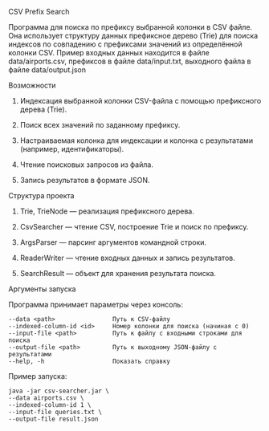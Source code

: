 CSV Prefix Search

Программа для поиска по префиксу выбранной колонки в CSV файле. Она использует структуру данных префиксное дерево (Trie) для
поиска индексов по совпадению с префиксами значений из определённой колонки CSV. 
Пример входных данных находится в файле data/airports.csv, префиксов в файле data/input.txt, выходного файла в файле data/output.json

Возможности

1. Индексация выбранной колонки CSV-файла с помощью префиксного дерева (Trie).

2. Поиск всех значений по заданному префиксу.

3. Настраиваемая колонка для индексации и колонка с результатами (например, идентификаторы).

4. Чтение поисковых запросов из файла.

5. Запись результатов в формате JSON.

Структура проекта

1. Trie, TrieNode — реализация префиксного дерева.

2. CsvSearcher — чтение CSV, построение Trie и поиск по префиксу.

3. ArgsParser — парсинг аргументов командной строки.

4. ReaderWriter — чтение входных данных и запись результатов.

5. SearchResult — объект для хранения результата поиска.

Аргументы запуска

Программа принимает параметры через консоль:

    --data <path>                Путь к CSV-файлу
    --indexed-column-id <id>     Номер колонки для поиска (начиная с 0)
    --input-file <path>          Путь к файлу с входными строками для поиска
    --output-file <path>         Путь к выходному JSON-файлу с результатами
    --help, -h                   Показать справку

Пример запуска:

    java -jar csv-searcher.jar \
    --data airports.csv \
    --indexed-column-id 1 \
    --input-file queries.txt \
    --output-file result.json